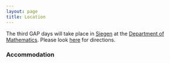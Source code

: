 ```yaml
---
layout: page
title: Location
---
```


The third GAP days will take place in
[Siegen](http://www.siegen.de/) at the
[Department of Mathematics](http://www.mathematik.uni-siegen.de/). Please look [here](http://www.uni-siegen.de/fb6/fb6/anfahrt/index.html.en?lang=en) for directions.

<h3>Accommodation</h3>


